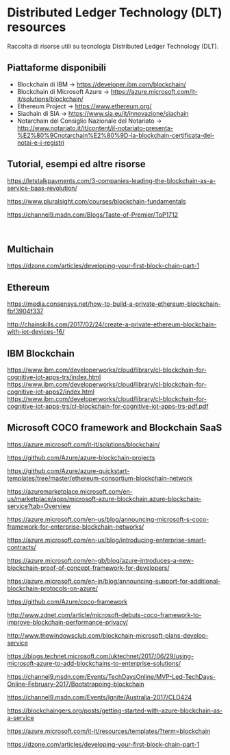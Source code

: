 # Distributed Ledger Technology (DLT) resources
Raccolta di risorse utili su tecnologia Distributed Ledger Technology (DLT).

## Piattaforme disponibili

- Blockchain di IBM -> https://developer.ibm.com/blockchain/
- Blockchain di Microsoft Azure -> https://azure.microsoft.com/it-it/solutions/blockchain/
- Ethereum Project -> https://www.ethereum.org/
- Siachain di SIA -> https://www.sia.eu/it/innovazione/siachain
- Notarchain  del Consiglio Nazionale del Notariato ->  http://www.notariato.it/it/content/il-notariato-presenta-%E2%80%9Cnotarchain%E2%80%9D-la-blockchain-certificata-dei-notai-e-i-registri 

## Tutorial, esempi ed altre risorse

https://letstalkpayments.com/3-companies-leading-the-blockchain-as-a-service-baas-revolution/

https://www.pluralsight.com/courses/blockchain-fundamentals

https://channel9.msdn.com/Blogs/Taste-of-Premier/ToP1712

 

## Multichain

https://dzone.com/articles/developing-your-first-block-chain-part-1


## Ethereum

https://media.consensys.net/how-to-build-a-private-ethereum-blockchain-fbf3904f337

http://chainskills.com/2017/02/24/create-a-private-ethereum-blockchain-with-iot-devices-16/

## IBM Blockchain

https://www.ibm.com/developerworks/cloud/library/cl-blockchain-for-cognitive-iot-apps-trs/index.html
https://www.ibm.com/developerworks/cloud/library/cl-blockchain-for-cognitive-iot-apps2/index.html
https://www.ibm.com/developerworks/cloud/library/cl-blockchain-for-cognitive-iot-apps-trs/cl-blockchain-for-cognitive-iot-apps-trs-pdf.pdf



## Microsoft COCO framework and Blockchain SaaS

https://azure.microsoft.com/it-it/solutions/blockchain/

https://github.com/Azure/azure-blockchain-projects

https://github.com/Azure/azure-quickstart-templates/tree/master/ethereum-consortium-blockchain-network

https://azuremarketplace.microsoft.com/en-us/marketplace/apps/microsoft-azure-blockchain.azure-blockchain-service?tab=Overview

https://azure.microsoft.com/en-us/blog/announcing-microsoft-s-coco-framework-for-enterprise-blockchain-networks/

https://azure.microsoft.com/en-us/blog/introducing-enterprise-smart-contracts/

https://azure.microsoft.com/en-gb/blog/azure-introduces-a-new-blockchain-proof-of-concept-framework-for-developers/

https://azure.microsoft.com/en-in/blog/announcing-support-for-additional-blockchain-protocols-on-azure/

https://github.com/Azure/coco-framework

http://www.zdnet.com/article/microsoft-debuts-coco-framework-to-improve-blockchain-performance-privacy/

http://www.thewindowsclub.com/blockchain-microsoft-plans-develop-service

https://blogs.technet.microsoft.com/uktechnet/2017/06/29/using-microsoft-azure-to-add-blockchains-to-enterprise-solutions/

https://channel9.msdn.com/Events/TechDaysOnline/MVP-Led-TechDays-Online-February-2017/Bootstrapping-blockchain

https://channel9.msdn.com/Events/Ignite/Australia-2017/CLD424

https://blockchaingers.org/posts/getting-started-with-azure-blockchain-as-a-service

https://azure.microsoft.com/it-it/resources/templates/?term=blockchain

https://dzone.com/articles/developing-your-first-block-chain-part-1
